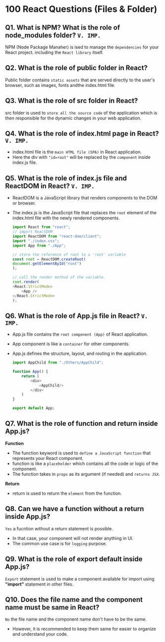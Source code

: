 # 100 React Questions (Files & Folder)

## Q1. What is NPM? What is the role of node_modules folder? `V. IMP.`

NPM (Node Package Manaher) is ised to manage the `dependencies` for your React project. including the `React library` itself.

## Q2. What is the role of public folder in React?  

Public folder contains `static assets` that are served directly to the user's browser, such as images, fonts andthe index.html file.

## Q3. What is the role of src folder in React?  

src folder is used to `store all the source code` of the  application which is then responsible for the dynamic changes in your web application. 

## Q4. What is the role of index.html page in React? `V. IMP.`

* index.html file is the `main HTML file (SPA)` in React application.
* Here the div with `"id=root"` will be replaced by the `component` inside index.js file.

## Q5. What is the role of index.js file and ReactDOM in React? `V. IMP.`

* ReactDOM is a JavaScript library that renders components to the DOM or browser.
* The index.js is the JavaScript file that replaces the `root` element of the index.html file with the newly rendered components.

    ```javascript
    import React from "react";
    // import ReactDOM 
    import ReactDOM from "react-dom/client";
    import "./index.css";
    import App from "./App";

    // store the reference of root to a 'root' variable
    const root = ReactDOM.createRoot(
    document.getElementById("root")
    );

    // call the render method of the variable.
    root.render(
    <React.StrictMode>
        <App />
    </React.StrictMode>
    );
    ```

## Q6. What is the role of App.js file in React? `V. IMP.`

* App.js file contains the `root component (App)` of React application.
* App component is like a `container` for other components.
* App.js defines the structure, layout, and routing in the application.

    ```javascript
    import AppChild from "./Others/AppChild";

    function App() {
        return (
            <div>
                <AppChild/>
            </div>
        )
    }

    export default App;
    ```

## Q7. What is the role of function and return inside App.js?  

**Function**
* The function keyword is used to `define a JavaScript function` that represents your React component.
* function is like a `placeholder` which contains all the code or logic of the component.
* The function takes in `props` as its argument (if needed) and `returns JSX`.

**Return**
* return is used to return the `element` from the function.

## Q8. Can we have a function without a return inside App.js?  

`Yes` a fucntion without a return statement is possible.

* In that case, your component will not render anything in UI.
* The common use case is for `logging` purpose.

## Q9. What is the role of export default inside App.js?  

`Export` statement is used to make a component available for import using **"import"** statement in other files.

## Q10. Does the file name and the component name must be same in React?  

`No` the file name and the component name don't have to be the same.

* However, it is recommended to keep them same for easier to organize and understand your code.

<!---
Adarsh 
28th July 2024
06:30 AM
(15:40)
--->